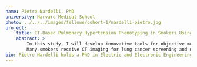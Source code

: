 ```yaml
---
name: Pietro Nardelli, PhD
university: Harvard Medical School
photo: ../../../images/fellows/cohort-1/nardelli-pietro.jpg
project:
    title: CT-Based Pulmonary Hypertension Phenotyping in Smokers Using Artificial Intelligence 
    abstract: >
        In this study, I will develop innovative tools for objective measurement of pulmonary vasculature morphology in smokers using computed tomographic (CT) imaging to characterize pulmonary hypertension (PH) disease severity.
        Many smokers receive CT imaging for lung cancer screening and diagnosis of lung disease. My goal is to develop algorithms that help define the main structural effects of PH in COPD patients. I will leverage the BioData Catalyst ecosystem to refine approaches, provide better imaging artery-vein detection, and develop novel deep-learning approaches for vessel wall quantification. My methods will use COPDGene data and be incorporated into the Chest Imaging Platform and the BioData Catalyst ecosystem.
bio: Pietro Nardelli holds a PhD in Electric and Electronic Engineering received from the University College Cork, Ireland, where he was the original developer and designer of an innovative open source approach for virtual bronchoscopy starting from CT images. Since 2016, he has been a member of the Applied Chest Imaging Laboratory at Brigham and Women’s Hospital and an instructor in Radiology at Harvard Medical School. Nardelli has a broad background in biomedical engineering, with specific training and expertise in medical image analysis and artificial intelligence applied to medicine. The goal of his research program is the design and development of new algorithms in the field of image-based biomarkers for the understanding of lung diseases, with particular interest in Pulmonary Vascular Disease (PVD). As part of his research, Nardelli leads several artificial intelligence projects at the Applied Chest Imaging Laboratory (ACIL), where he develops and applies new machine learning approaches for advanced image-based lung phenotyping problems. He also contributes to the development, integration, and validation of new algorithms into the open source software Chest Imaging Platform (CIP), and he is a member of the COPDGene imaging core group.
---
```


